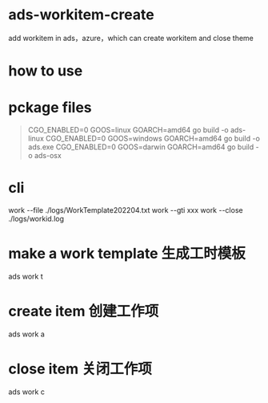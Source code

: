 # ads-workitem-create
add workitem in ads，azure，which can create workitem and close theme

# how to use
# pckage files
> CGO_ENABLED=0 GOOS=linux GOARCH=amd64 go build -o ads-linux
> CGO_ENABLED=0 GOOS=windows GOARCH=amd64 go build -o ads.exe
> CGO_ENABLED=0 GOOS=darwin GOARCH=amd64 go build -o ads-osx

# cli
work --file ./logs/WorkTemplate202204.txt
work --gti xxx
work --close ./logs/workid.log

# make a work template 生成工时模板
ads work t

# create item 创建工作项
ads work a

# close item 关闭工作项
ads work c

